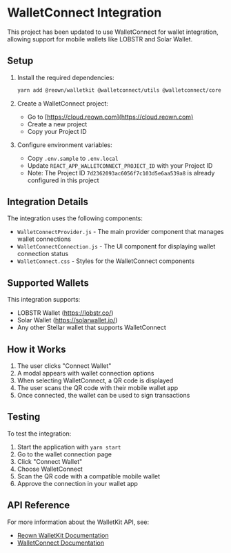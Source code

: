# WalletConnect Integration

This project has been updated to use WalletConnect for wallet integration, allowing support for mobile wallets like LOBSTR and Solar Wallet.

## Setup

1. Install the required dependencies:
   ```bash
   yarn add @reown/walletkit @walletconnect/utils @walletconnect/core
   ```

2. Create a WalletConnect project:
   - Go to [https://cloud.reown.com](https://cloud.reown.com)
   - Create a new project
   - Copy your Project ID

3. Configure environment variables:
   - Copy `.env.sample` to `.env.local`
   - Update `REACT_APP_WALLETCONNECT_PROJECT_ID` with your Project ID
   - Note: The Project ID `7d2362093ac6056f7c103d5e6aa539a8` is already configured in this project

## Integration Details

The integration uses the following components:

- `WalletConnectProvider.js` - The main provider component that manages wallet connections
- `WalletConnectConnection.js` - The UI component for displaying wallet connection status
- `WalletConnect.css` - Styles for the WalletConnect components

## Supported Wallets

This integration supports:

- LOBSTR Wallet (https://lobstr.co/)
- Solar Wallet (https://solarwallet.io/)
- Any other Stellar wallet that supports WalletConnect

## How it Works

1. The user clicks "Connect Wallet"
2. A modal appears with wallet connection options
3. When selecting WalletConnect, a QR code is displayed
4. The user scans the QR code with their mobile wallet app
5. Once connected, the wallet can be used to sign transactions

## Testing

To test the integration:

1. Start the application with `yarn start`
2. Go to the wallet connection page
3. Click "Connect Wallet"
4. Choose WalletConnect
5. Scan the QR code with a compatible mobile wallet
6. Approve the connection in your wallet app

## API Reference

For more information about the WalletKit API, see:
- [Reown WalletKit Documentation](https://docs.reown.com/walletkit/web/usage)
- [WalletConnect Documentation](https://docs.walletconnect.com/) 